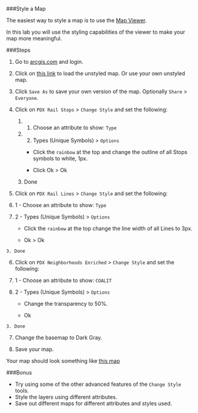 ###Style a Map

The easiest way to style a map is to use the [Map Viewer](http://doc.arcgis.com/en/arcgis-online/use-maps/view-maps.htm).

In this lab you will use the styling capabilities of the viewer to make your map more meaningful.

###Steps

1. Go to [arcgis.com](http://www.arcgis.com) and login.  

2. Click on [this link](http://www.arcgis.com/home/webmap/viewer.html?webmap=c8cd4b6f2d724c99be9a2d14fb31603e) to load the unstyled map. Or use your own unstyled map.

3. Click `Save As` to save your own version of the map. Optionally `Share` > `Everyone`.

4. Click on `PDX Rail Stops` > `Change Style` and set the following:
	
	1. 1. Choose an attribute to show: `Type`
 	
 	2. 2. Types (Unique Symbols) > `Options`
  	
  		* Click the `rainbow` at the top and change the outline of all Stops symbols to white, 1px.
  	
  		* Click Ok > Ok
 	
 	3. Done

5. Click on `PDX Rail Lines` > `Change Style` and set the following:
 	
  1. 1 - Choose an attribute to show: `Type`
  
  2. 2 - Types (Unique Symbols) > `Options`
 	
  		* Click the `rainbow` at the top change the line width of all Lines to 3px.
  	
  		* Ok > Ok
 	
 	3. Done

6. Click on `PDX Neighborhoods Enriched` > `Change Style` and set the following:
 
  1. 1 - Choose an attribute to show: `COALIT`
  
  2. 2 - Types (Unique Symbols) > `Options`
  	
  		* Change the transparency to 50%.
  	
  		* Ok
	
	3. Done

7. Change the basemap to Dark Gray.

8. Save your map.

Your map should look something like [this map](http://www.arcgis.com/home/webmap/viewer.html?webmap=b5fd4aa210ac42f6b86cf5f7a0c989cf)

###Bonus
* Try using some of the other advanced features of the `Change Style` tools.
* Style the layers using different attributes. 
* Save out different maps for different attributes and styles used.